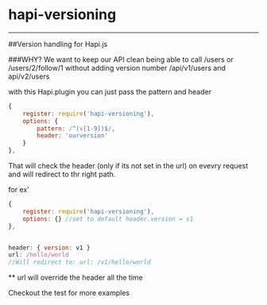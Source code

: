 # hapi-versioning
-----------------

##Version handling for Hapi.js

###WHY?
We want to keep our API clean being able to call /users or /users/2/follow/1 without adding version number
/api/v1/users and api/v2/users

with this Hapi.plugin you can just pass the pattern and header 
```javascript
{
    register: require('hapi-versioning'),
    options: {
        pattern: /^(v[1-9])$/,
        header: 'ourversion'
    }
},

```
That will check the header (only if its not set in the url) on evevry request and will redirect to thr right path.

for ex'
```javascript 
{
    register: require('hapi-versioning'),
    options: {} //set to default header.version = v1
},


header: { version: v1 }
url: /hello/world
//Will redirect to: url: /v1/hello/world

```

** url will override the header all the time

Checkout the test for more examples
